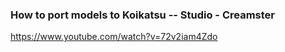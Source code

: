 ### How to port models to Koikatsu -- Studio - Creamster

https://www.youtube.com/watch?v=72v2iam4Zdo